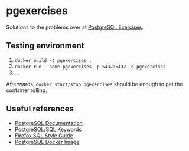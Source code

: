 # pgexercises

Solutions to the problems over at [PostgreSQL Exercises](https://pgexercises.com/).

## Testing environment

1. `docker build -t pgexercises .`
2. `docker run --name pgexercises -p 5432:5432 -d pgexercises`
3. ...

Afterwards, `docker start/stop pgexercises` should be enough
to get the container rolling.

## Useful references

- [PostgreSQL Documentation](https://www.postgresql.org/docs/)
- [PostgreSQL/SQL Keywords](https://www.postgresql.org/docs/current/sql-keywords-appendix.html)
- [Firefox SQL Style Guide](https://docs.telemetry.mozilla.org/concepts/sql_style.html)
- [PostgreSQL Docker Image](https://hub.docker.com/_/postgres/)
